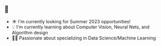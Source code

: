 ## 🔐

- ☀️  I'm currently looking for Summer 2023 opportunities! 
- 💡  I'm currently learning about Computer Vision, Neural Nets, and Algorithm design
- 🐱‍💻 Passionate about specializing in Data Science/Machine Learning
